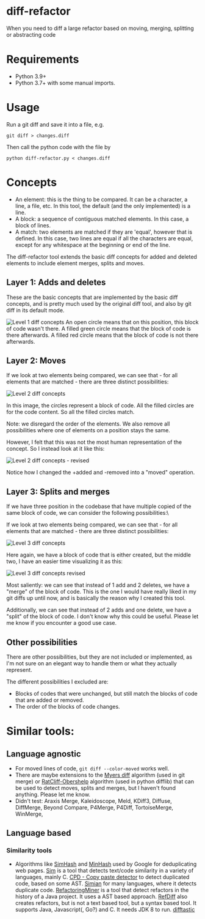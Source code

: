 # diff-refactor
When you need to diff a large refactor based on moving, merging, splitting or abstracting code

# Requirements

- Python 3.9+
- Python 3.7+ with some manual imports.

# Usage

Run a git diff and save it into a file, e.g.

`git diff > changes.diff`

Then call the python code with the file by

`python diff-refactor.py < changes.diff`


# Concepts

- An element: this is the thing to be compared. It can be a character, a line, a file, etc. In this tool, the default (and the only implemented) is a line.
- A block: a sequence of contiguous matched elements. In this case, a block of lines.
- A match: two elements are matched if they are 'equal', however that is defined. In this case, two lines are equal if all the characters are equal, except for any whitespace at the beginning or end of the line.



The diff-refactor tool extends the basic diff concepts for added and deleted elements to include element merges, splits and moves.

## Layer 1: Adds and deletes

These are the basic concepts that are implemented by the basic diff concepts, and is pretty much used by the original diff tool, and also by git diff in its default mode.

![Level 1 diff concepts](Diff_concepts_level_1.drawio.svg)
An open circle means that on this position, this block of code wasn't there. A filled green circle means that the block of code is there afterwards. A filled red circle means that the block of code is not there afterwards.

## Layer 2: Moves

If we look at two elements being compared, we can see that - for all elements that are matched - there are three distinct possibilities:

![Level 2 diff concepts](Diff_concepts_level_2A.drawio.svg)

In this image, the circles represent a block of code. All the filled circles are for the code content. So all the filled circles match.

Note: we disregard the order of the elements. We also remove all possibilities where one of elements on a position stays the same.

However, I felt that this was not the most human representation of the concept. So I instead look at it like this:

![Level 2 diff concepts - revised](Diff_concepts_level_2B.drawio.svg)

Notice how I changed the +added and -removed into a "moved" operation.

## Layer 3: Splits and merges
If we have three position in the codebase that have multiple copied of the same block of code, we can consider the following possibilities:\


If we look at two elements being compared, we can see that - for all elements that are matched - there are three distinct possibilities:

![Level 3 diff concepts](Diff_concepts_level_3A.drawio.svg)

Here again, we have a block of code that is either created, but the middle two, I have an easier time visualizing it as this:

![Level 3 diff concepts revised](Diff_concepts_level_3B.drawio.svg)

Most saliently: we can see that instead of 1 add and 2 deletes, we have a "merge" of the block of code. This is the one I would have really liked in my git diffs up until now, and is basically the reason why I created this tool.

Additionally, we can see that instead of 2 adds and one delete, we have a "split" of the block of code. I don't know why this could be useful. Please let me know if you encounter a good use case.


## Other possibilities

 There are other possibilities, but they are not included or implemented, as I'm not sure on an elegant way to handle them or what they actually represent. 

The different possibilities I excluded are: 
- Blocks of codes that were unchanged, but still match the blocks of code that are added or removed.
- The order of the blocks of code changes.

# Similar tools:

## Language agnostic

- For moved lines of code, `git diff --color-moved` works well.
- There are maybe extensions to the [Myers diff](https://blog.jcoglan.com/2017/02/12/the-myers-diff-algorithm-part-1/) algorithm (used in git merge) or [RatCliff-Obershelp](https://www.drdobbs.com/database/pattern-matching-the-gestalt-approach/184407970?pgno=5) algorithm (used in python difflib) that can be used to detect moves, splits and merges, but I haven't found anything. Please let me know.
- Didn't test: Araxis Merge, Kaleidoscope, Meld, KDiff3, Diffuse, DiffMerge, Beyond Compare, P4Merge, P4Diff, TortoiseMerge, WinMerge,


## Language based

### Similarity tools

- Algorithms like [SimHash](https://algonotes.readthedocs.io/en/latest/Simhash.html) and [MinHash](https://en.wikipedia.org/wiki/MinHash) used by Google for deduplicating web pages.
[Sim](https://dickgrune.com/Programs/similarity_tester/) is a tool that detects text/code similarity in a variety of languages, mainly C.
[CPD - Copy paste detector](https://pmd.github.io/pmd/pmd_userdocs_cpd.html) to detect duplicated code, based on some AST.
[Simian](https://simian.quandarypeak.com) for many languages, where it detects duplicate code.
[RefactoringMiner]((https://github.com/tsantalis/RefactoringMiner)) is a tool that detect refactors in the history of a Java project. It uses a AST based approach.
[RefDiff](https://github.com/aserg-ufmg/RefDiff) also creates refactors, but is not a text based tool, but a syntax based tool. It supports Java, Javascript(, Go?) and C. It needs JDK 8 to run.
[difftastic](https://github.com/Wilfred/difftastic)